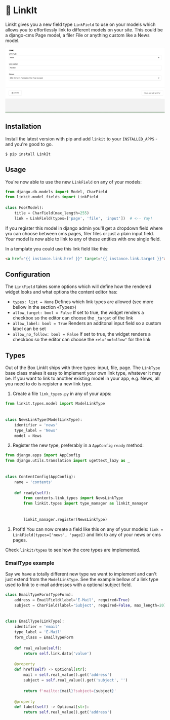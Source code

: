 # 🔗 LinkIt

LinkIt gives you a new field type `LinkField` to use on your models which allows you to effortlessly link to different models on your site. This could be a django-cms Page model,
a filer File or anything custom like a News model.

<img src="https://github.com/dreipol/linkit/raw/master/doc/linkit.gif"/>

## Installation 
Install the latest version with pip and add `linkit` to your `INSTALLED_APPS` - and you're good to go.

    $ pip install LinkIt

## Usage    
You're now able to use the new `LinkField` on any of your models:

```python
from django.db.models import Model, CharField
from linkit.model_fields import LinkField

class Foo(Model):
    title = CharField(max_length=255)
    link = LinkField(types=['page', 'file', 'input'])  # <-- Yay!
```

If you register this model in django admin you'll get a dropdown field where yru can choose between cms pages, filer files or just a plain input field. 
Your model is now able to link to any of these entities with one single field.  

In a template you could use this link field like this:
````html
<a href="{{ instance.link.href }}" target="{{ instance.link.target }}">{{ instance.link.label }}</a>
````
    
## Configuration
The `LinkField` takes some options which will define how the rendered widget looks and what options the content editor has:

- `types: list = None` Defines which link types are allowed (see more bellow in the section «Types») 
- `allow_target: bool = False` If set to true, the widget renders a checkbox so the editor can choose the `_target` of the link  
- `allow_label: bool = True` Renders an additonal input field so a custom label can be set
- `allow_no_follow: bool = False` If set to true, the widget renders a checkbox so the editor can choose the `rel="nofollow"` for the link  

## Types
Out of the Box LinkIt ships with three types: input, file, page. The `LinkType` base class makes it easy to implement your own link type, whatever
it may be. If you want to link to another existing model in your app, e.g. News, all you need to do is register a new link type.

1. Create a file `link_types.py` in any of your apps:

```python
from linkit.types.model import ModelLinkType


class NewsLinkType(ModelLinkType):
    identifier = 'news'
    type_label = 'News'
    model = News

```

2. Register the new type, preferably in a `AppConfig` `ready` method:

````python
from django.apps import AppConfig
from django.utils.translation import ugettext_lazy as _


class ContentConfig(AppConfig):
    name = 'contents'

    def ready(self):
        from contents.link_types import NewsLinkType
        from linkit.types import type_manager as linkit_manager


        linkit_manager.register(NewsLinkType)
````

3. Profit! You can now create a field like this on any of your models: `link = LinkField(types=['news', 'page])` and link to any of your news or cms pages.

Check `linkit/types` to see how the core types are implemented.

### EmailType example
Say we have a totally different new type we want to implement and can't just extend from the `ModelLinkType`. See the example bellow
of a link type used to link to e-mail addresses with a optional subject field.

````python
class EmailTypeForm(TypeForm):
    address = EmailField(label='E-Mail', required=True)
    subject = CharField(label='Subject', required=False, max_length=20)


class EmailType(LinkType):
    identifier = 'email'
    type_label = 'E-Mail'
    form_class = EmailTypeForm

    def real_value(self):
        return self.link.data('value')

    @property
    def href(self) -> Optional[str]:
        mail = self.real_value().get('address')
        subject = self.real_value().get('subject', '')

        return f'mailto:{mail}?subject={subject}'

    @property
    def label(self) -> Optional[str]:
        return self.real_value().get('address')
````
